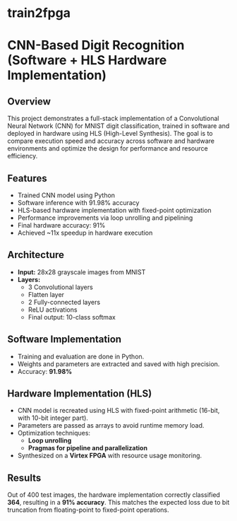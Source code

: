 # train2fpga
# CNN-Based Digit Recognition (Software + HLS Hardware Implementation)

## Overview

This project demonstrates a full-stack implementation of a Convolutional Neural Network (CNN) for MNIST digit classification, trained in software and deployed in hardware using HLS (High-Level Synthesis). The goal is to compare execution speed and accuracy across software and hardware environments and optimize the design for performance and resource efficiency.

## Features

- Trained CNN model using Python
- Software inference with 91.98% accuracy
- HLS-based hardware implementation with fixed-point optimization
- Performance improvements via loop unrolling and pipelining
- Final hardware accuracy: 91%
- Achieved ~11x speedup in hardware execution

## Architecture

- **Input:** 28x28 grayscale images from MNIST
- **Layers:**
  - 3 Convolutional layers
  - Flatten layer
  - 2 Fully-connected layers
  - ReLU activations
  - Final output: 10-class softmax

## Software Implementation

- Training and evaluation are done in Python.
- Weights and parameters are extracted and saved with high precision.
- Accuracy: **91.98%**

## Hardware Implementation (HLS)

- CNN model is recreated using HLS with fixed-point arithmetic (16-bit, with 10-bit integer part).
- Parameters are passed as arrays to avoid runtime memory load.
- Optimization techniques:
  - **Loop unrolling**
  - **Pragmas for pipeline and parallelization**
- Synthesized on a **Virtex FPGA** with resource usage monitoring.


## Results

Out of 400 test images, the hardware implementation correctly classified **364**, resulting in a **91% accuracy**. This matches the expected loss due to bit truncation from floating-point to fixed-point operations.



